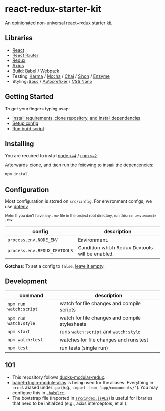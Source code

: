 # react-redux-starter-kit
An opinionated non-universal react+redux starter kit.

## Libraries
- [React](https://github.com/facebook/react)
- [React Router](https://github.com/reactjs/react-router)
- [Redux](https://github.com/reactjs/redux)
- [Axios](https://github.com/mzabriskie/axios)
- Build: [Babel](babeljs.io) / [Webpack](https://webpack.github.io/)
- Testing: [Karma](https://karma-runner.github.io/) / [Mocha](http://mochajs.org) / [Chai](http://chaijs.com) / [Sinon](http://sinonjs.org/) / [Enzyme](http://airbnb.io/enzyme/docs/api/shallow.html)
- Styling: [Sass](https://github.com/sass/node-sass) / [Autoprefixer](https://github.com/postcss/autoprefixer) / [CSS Nano](https://github.com/ben-eb/cssnano)

## Getting Started
To get your fingers typing asap:
- [Install requirements, clone repository, and install dependencies](#installing)
- [Setup config](#configuration)
- [Run build script](#development)

## Installing
You are required to install [node `>=4`](nodejs.org) / [npm `>=2`](npmjs.com).

Afterwards, clone, and then run the following to install the dependencies:
```bash
npm install
```

## Configuration
Most configuration is stored on `src/config`. For environment configs, we use [dotenv](https://www.npmjs.com/package/dotenv-style).

<sub>*Note*: If you don't have any `.env` file in the project root directory, run this: `cp .env.example .env`.</sub>

|config|description|
|----|----|
|`process.env.NODE_ENV`|Environment.|
|`process.env.REDUX_DEVTOOLS`|Condition which Redux Devtools will be enabled.|

**Gotchas**: To set a config to `false`, [leave it empty](https://github.com/motdotla/dotenv/issues/74#issuecomment-113287892).

## Development
|command|description|
|----|----|
|`npm run watch:script`|watch for file changes and compile scripts|
|`npm run watch:style`|watch for file changes and compile stylesheets|
|`npm start`|runs `watch:script` and `watch:style`|
|`npm watch:test`|watches for file changes and runs test|
|`npm test`|run tests (single run)|

## 101
- This repository follows [ducks-modular-redux](https://github.com/erikras/ducks-modular-redux).
- [babel-plugin-module-alias](https://github.com/tleunen/babel-plugin-module-alias) is being used for the aliases. Everything in `src` is aliased under `app` (e.g., `import from 'app/components/'`). You may configure this in [`.babelrc`](.babelrc).
- The bootstrap file (imported in [`src/index.js#L2`](src/index.js#L2)) is useful for libraries that need to be initialized (e.g., axios interceptors, et al.).
